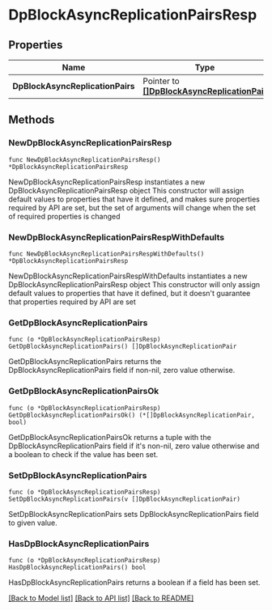 # DpBlockAsyncReplicationPairsResp

## Properties

Name | Type | Description | Notes
------------ | ------------- | ------------- | -------------
**DpBlockAsyncReplicationPairs** | Pointer to [**[]DpBlockAsyncReplicationPair**](DpBlockAsyncReplicationPair.md) |  | [optional] 

## Methods

### NewDpBlockAsyncReplicationPairsResp

`func NewDpBlockAsyncReplicationPairsResp() *DpBlockAsyncReplicationPairsResp`

NewDpBlockAsyncReplicationPairsResp instantiates a new DpBlockAsyncReplicationPairsResp object
This constructor will assign default values to properties that have it defined,
and makes sure properties required by API are set, but the set of arguments
will change when the set of required properties is changed

### NewDpBlockAsyncReplicationPairsRespWithDefaults

`func NewDpBlockAsyncReplicationPairsRespWithDefaults() *DpBlockAsyncReplicationPairsResp`

NewDpBlockAsyncReplicationPairsRespWithDefaults instantiates a new DpBlockAsyncReplicationPairsResp object
This constructor will only assign default values to properties that have it defined,
but it doesn't guarantee that properties required by API are set

### GetDpBlockAsyncReplicationPairs

`func (o *DpBlockAsyncReplicationPairsResp) GetDpBlockAsyncReplicationPairs() []DpBlockAsyncReplicationPair`

GetDpBlockAsyncReplicationPairs returns the DpBlockAsyncReplicationPairs field if non-nil, zero value otherwise.

### GetDpBlockAsyncReplicationPairsOk

`func (o *DpBlockAsyncReplicationPairsResp) GetDpBlockAsyncReplicationPairsOk() (*[]DpBlockAsyncReplicationPair, bool)`

GetDpBlockAsyncReplicationPairsOk returns a tuple with the DpBlockAsyncReplicationPairs field if it's non-nil, zero value otherwise
and a boolean to check if the value has been set.

### SetDpBlockAsyncReplicationPairs

`func (o *DpBlockAsyncReplicationPairsResp) SetDpBlockAsyncReplicationPairs(v []DpBlockAsyncReplicationPair)`

SetDpBlockAsyncReplicationPairs sets DpBlockAsyncReplicationPairs field to given value.

### HasDpBlockAsyncReplicationPairs

`func (o *DpBlockAsyncReplicationPairsResp) HasDpBlockAsyncReplicationPairs() bool`

HasDpBlockAsyncReplicationPairs returns a boolean if a field has been set.


[[Back to Model list]](../README.md#documentation-for-models) [[Back to API list]](../README.md#documentation-for-api-endpoints) [[Back to README]](../README.md)


